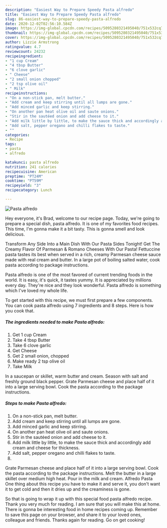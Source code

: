 ```yaml
---
description: "Easiest Way to Prepare Speedy Pasta alfredo"
title: "Easiest Way to Prepare Speedy Pasta alfredo"
slug: 86-easiest-way-to-prepare-speedy-pasta-alfredo
date: 2020-12-02T02:56:10.584Z
image: https://img-global.cpcdn.com/recipes/5095280321495040/751x532cq70/pasta-alfredo-recipe-main-photo.jpg
thumbnail: https://img-global.cpcdn.com/recipes/5095280321495040/751x532cq70/pasta-alfredo-recipe-main-photo.jpg
cover: https://img-global.cpcdn.com/recipes/5095280321495040/751x532cq70/pasta-alfredo-recipe-main-photo.jpg
author: Lizzie Armstrong
ratingvalue: 4.7
reviewcount: 24232
recipeingredient:
- "1 cup Cream"
- "4 tbsp Butter"
- "6 clove garlic"
- " Cheese"
- "2 small onion chopped"
- "2 tsp olive oil"
- " Milk"
recipeinstructions:
- "On a non-stick pan, melt butter."
- "Add cream and keep stirring until all lumps are gone."
- "Add minced garlic and keep stirring."
- "On another pan heat olive oil and saute onions."
- "Stir in the sautéed onion and add cheese to it."
- "Add milk little by little, to make the sauce thick and accordingly add cream and cheese for thickness."
- "Add salt, pepper oregano and chilli flakes to taste."
- ""
categories:
- Recipe
tags:
- pasta
- alfredo

katakunci: pasta alfredo 
nutrition: 241 calories
recipecuisine: American
preptime: "PT24M"
cooktime: "PT59M"
recipeyield: "3"
recipecategory: Lunch

---
```



![Pasta alfredo](https://img-global.cpcdn.com/recipes/5095280321495040/751x532cq70/pasta-alfredo-recipe-main-photo.jpg)

Hey everyone, it's Brad, welcome to our recipe page. Today, we're going to prepare a special dish, pasta alfredo. It is one of my favorites food recipes. This time, I'm gonna make it a bit tasty. This is gonna smell and look delicious.

Transform Any Side Into a Main Dish With Our Pasta Sides Tonight! Get The Creamy Flavor Of Parmesan &amp; Romano Cheeses With Our Pasta! Fettuccine pasta tastes its best when served in a rich, creamy Parmesan cheese sauce made with real cream and butter. In a large pot of boiling salted water, cook pasta according to package instructions.

Pasta alfredo is one of the most favored of current trending foods in the world. It is easy, it's quick, it tastes yummy. It is appreciated by millions every day. They're nice and they look wonderful. Pasta alfredo is something which I've loved my whole life.


To get started with this recipe, we must first prepare a few components. You can cook pasta alfredo using 7 ingredients and 8 steps. Here is how you cook that.

<!--inarticleads1-->

##### The ingredients needed to make Pasta alfredo:

1. Get 1 cup Cream
1. Take 4 tbsp Butter
1. Take 6 clove garlic
1. Get  Cheese
1. Get 2 small onion, chopped
1. Make ready 2 tsp olive oil
1. Take  Milk


In a saucepan or skillet, warm butter and cream. Season with salt and freshly ground black pepper. Grate Parmesan cheese and place half of it into a large serving bowl. Cook the pasta according to the package instructions. 

<!--inarticleads2-->

##### Steps to make Pasta alfredo:

1. On a non-stick pan, melt butter.
1. Add cream and keep stirring until all lumps are gone.
1. Add minced garlic and keep stirring.
1. On another pan heat olive oil and saute onions.
1. Stir in the sautéed onion and add cheese to it.
1. Add milk little by little, to make the sauce thick and accordingly add cream and cheese for thickness.
1. Add salt, pepper oregano and chilli flakes to taste.
1. 


Grate Parmesan cheese and place half of it into a large serving bowl. Cook the pasta according to the package instructions. Melt the butter in a large skillet over medium high heat. Pour in the milk and cream. Alfredo Pasta One thing about this recipe you have to make it and serve it, you don&#39;t want it to get cold and then it dries up and the creaminess is gone. 

So that is going to wrap it up with this special food pasta alfredo recipe. Thank you very much for reading. I am sure that you will make this at home. There is gonna be interesting food in home recipes coming up. Remember to save this page on your browser, and share it to your loved ones, colleague and friends. Thanks again for reading. Go on get cooking!
